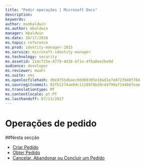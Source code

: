 ```yaml
---
title: "Pedir operações | Microsoft Docs"
description: 
keywords: 
author: msmbaldwin
ms.author: mbaldwin
manager: mbaldwin
ms.date: 10/17/2016
ms.topic: reference
ms.prod: identity-manager-2015
ms.service: microsoft-identity-manager
ms.technology: security
ms.assetid: 114c725e-8779-443b-bf1e-4fba8ee2be9d
audience: developer
ms.reviewer: mwahl
ms.suite: ems
ms.openlocfilehash: d0e9755dbaec0dd60305e10ad1e7e8723940f704
ms.sourcegitcommit: 02fb1274ae0dc11288f8bd9cd4799af144b8feae
ms.translationtype: MT
ms.contentlocale: pt-PT
ms.lasthandoff: 07/13/2017
---
```

# <a name="request-operations"></a>Operações de pedido

##<a name="in-this-section"></a>Nesta secção

- [Criar Pedido](create-request.md)
- [Obter Pedido](get-request.md)
- [Cancelar, Abandonar ou Concluir um Pedido](cancel-abandon-complete-request.md)
